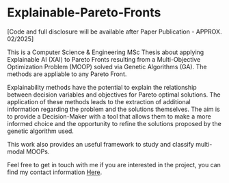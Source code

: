 # Explainable-Pareto-Fronts
[Code and full disclosure will be available after Paper Publication - APPROX. 02/2025]

This is a Computer Science & Engineering MSc Thesis about applying Explainable AI (XAI) to Pareto Fronts resulting from a Multi-Objective Optimization Problem (MOOP) solved via Genetic Algorithms (GA). The methods are appliable to any Pareto Front.

Explainability methods have the
potential to explain the relationship between decision variables and objectives for Pareto
optimal solutions. The application of these methods leads to the extraction of additional
information regarding the problem and the solutions themselves.
The aim is to provide a Decision-Maker with a tool that allows them to make a more
informed choice and the opportunity to refine the solutions proposed by the genetic algorithm used.

This work also provides an useful framework to study and classify multi-modal MOOPs.

Feel free to get in touch with me if you are interested in the project, you can find my contact information [Here](https://github.com/GiovanniN98).
